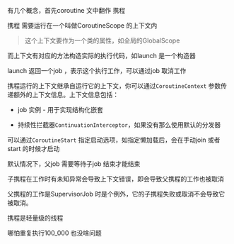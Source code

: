 有几个概念，首先coroutine 文中翻作 携程

携程 需要运行在一个叫做CoroutineScope 的上下文内  

> 这个上下文要作为一个类的属性，如全局的GlobalScope

而上下文有对应的方法构造实际的执行代码，如launch 是一个构造器  

launch 返回一个job ，表示这个执行工作，可以通过job 取消工作  



携程运行的上下文继承自运行它的上下文，你可以通过`CoroutineContext` 参数传递额外的上下文信息。上下文信息包括：

- job 实例 - 用于实现结构化嵌套

- 持续性拦截器`ContinuationInterceptor`，如果没有那么使用默认的分发器

可以通过`CoroutineStart` 指定启动选项，如指定懒加载后，会在手动join 或者start 的时候才启动  

 

默认情况下，父job 需要等待子job 结束才能结束

子携程在工作时有未知异常会导致上下文错误，即会导致父携程的工作也被取消

父携程的工作是SupervisorJob 时是个例外，它的子携程失败或取消不会导致它被取消。



携程是轻量级的线程

哪怕重复执行100_000 也没啥问题  





